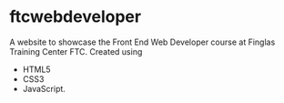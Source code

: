 # ftcwebdeveloper
A website to showcase the Front End Web Developer course at Finglas Training Center FTC.
Created using
  - HTML5
  - CSS3
  - JavaScript.

